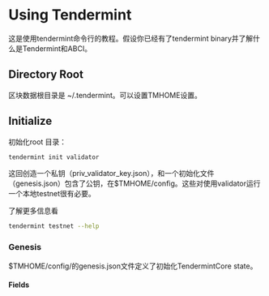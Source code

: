 # Using Tendermint

这是使用tendermint命令行的教程。假设你已经有了tendermint binary并了解什么是Tendermint和ABCI。

## Directory Root

区块数据根目录是 ~/.tendermint。可以设置TMHOME设置。

## Initialize

初始化root 目录：

```bash
tendermint init validator
```

这回创造一个私钥（priv_validator_key.json），和一个初始化文件（genesis.json）包含了公钥，在$TMHOME/config。这些对使用validator运行一个本地testnet很有必要。

了解更多信息看

```sh
tendermint testnet --help
```

### Genesis

$TMHOME/config/的genesis.json文件定义了初始化TendermintCore state。

#### Fields



























